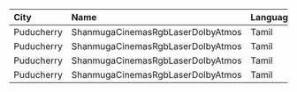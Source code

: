 | City       | Name                              | Language |  Time | Type     | Price | Capacity | Booked |
| :--------- | :-------------------------------- | :------- | ----: | :------- | ----: | -------: | -----: |
| Puducherry | ShanmugaCinemasRgbLaserDolbyAtmos | Tamil    | 11:30 | Platinum |  100₹ |      229 |      0 |
| Puducherry | ShanmugaCinemasRgbLaserDolbyAtmos | Tamil    | 11:30 | Gold     |   75₹ |       32 |      0 |
| Puducherry | ShanmugaCinemasRgbLaserDolbyAtmos | Tamil    | 18:30 | Platinum |  100₹ |      229 |      1 |
| Puducherry | ShanmugaCinemasRgbLaserDolbyAtmos | Tamil    | 18:30 | Gold     |   75₹ |       32 |      0 |